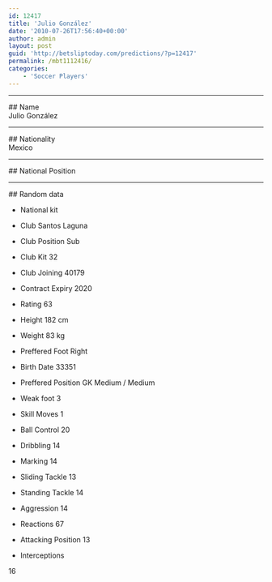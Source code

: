 ```yaml
---
id: 12417
title: 'Julio González'
date: '2010-07-26T17:56:40+00:00'
author: admin
layout: post
guid: 'http://betsliptoday.com/predictions/?p=12417'
permalink: /mbt1112416/
categories:
    - 'Soccer Players'
---
```


- - - - - -

\## Name  
 Julio González

- - - - - -

\## Nationality  
 Mexico

- - - - - -

\## National Position

- - - - - -

\## Random data

- National kit
- Club
 Santos Laguna

- Club Position
 Sub

- Club Kit
 32

- Club Joining
 40179

- Contract Expiry
 2020

- Rating
 63

- Height
 182 cm

- Weight
 83 kg

- Preffered Foot
 Right

- Birth Date
 33351

- Preffered Position
 GK Medium / Medium

- Weak foot
 3

- Skill Moves
 1

- Ball Control
 20

- Dribbling
 14

- Marking
 14

- Sliding Tackle
 13

- Standing Tackle
 14

- Aggression
 14

- Reactions
 67

- Attacking Position
 13

- Interceptions

 16